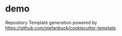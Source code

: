 # demo

Repository Template generation powered by https://github.com/stefanbuck/cookiecutter-template.